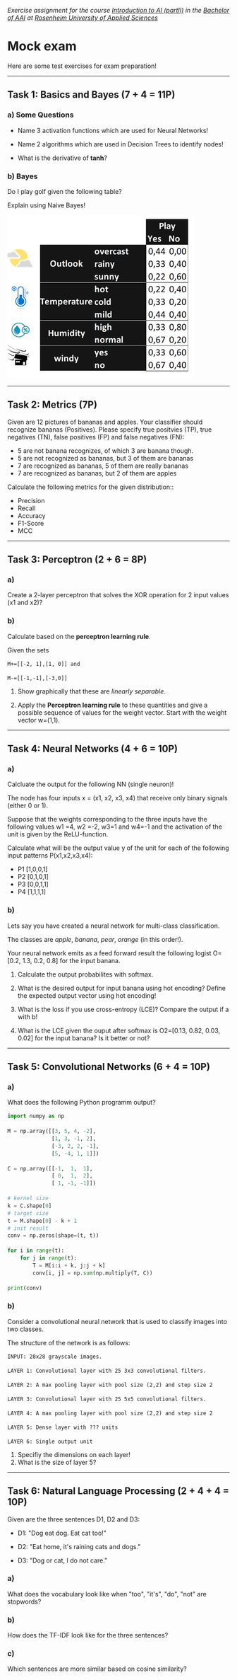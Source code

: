_Exercise assignment for the course [Introduction to AI (partII)](https://inf-git.fh-rosenheim.de/aai-ai2/hsro-aai-ai2-github-io) in the [Bachelor of AAI](https://www.th-rosenheim.de/en/technology/computer-science-mathematics/applied-artificial-intelligence-bachelors-degree) at [Rosenheim University of Applied Sciences](http://www.th-rosenheim.de)_

# Mock exam

Here are some test exercises for exam preparation!

---

## Task 1: Basics and Bayes (7 + 4 = 11P)

### a) Some Questions
- Name 3 activation functions which are used for Neural Networks!

- Name 2 algorithms which are used in Decision Trees to identify nodes!

- What is the derivative of **tanh**?

### b) Bayes

Do I play golf given the following table?

Explain using Naive Bayes!

![golf distribution](golf.png)

---

## Task 2: Metrics (7P)

Given are 12 pictures of bananas and apples. Your classifier should recognize bananas
(Positives).
Please specify true positvies (TP), true negatives (TN), false positives (FP) and false negatives (FN):

- 5 are not banana recognizes, of which 3 are banana though.
- 5 are not recognized as bananas, but 3 of them are bananas
- 7 are recognized as bananas, 5 of them are really bananas
- 7 are recognized as bananas, but 2 of them are apples

Calculate the following metrics for the given distribution::

- Precision
- Recall
- Accuracy
- F1-Score
- MCC

---

## Task 3: Perceptron (2 + 6 = 8P)

### a)

Create a 2-layer perceptron that solves the XOR operation for 2 input values (x1 and x2)?


### b)

Calculate based on the **perceptron learning rule**.

Given the sets 

```
M+=[[-2, 1],[1, 0]] and 

M-=[[-1,-1],[-3,0]]
```

1. Show graphically that these are _linearly separable_.


2. Apply the **Perceptron learning rule** to these quantities and give a possible sequence of values for the weight vector. Start with the weight vector w=(1,1).

---

## Task 4: Neural Networks (4 + 6 = 10P)

### a)

Calcluate the output for the following NN (single neuron)!

The node has four inputs x = (x1, x2, x3, x4) that receive only binary signals (either 0 or 1).

Suppose that the weights corresponding to the three inputs have the following values w1 =4, w2 =-2, w3=1 and w4=-1 and the activation of the unit is given by the ReLU-function.

Calculate what will be the output value y of the unit for each of the following input patterns P(x1,x2,x3,x4):

- P1 [1,0,0,1]
- P2 [0,1,0,1]
- P3 [0,0,1,1]
- P4 [1,1,1,1]

### b)

Lets say you have created a neural network for multi-class classification. 

The classes are _apple_, _banana_, _pear_, _orange_ (in this order!).

Your neural network emits as a feed forward result the following logist O=[0.2, 1.3, 0.2, 0.8] for the input banana.

1. Calculate the output probabilites with softmax.

2. What is the desired output for input banana using hot encoding? Define the expected output vector using hot encoding!

3. What is the loss if you use cross-entropy (LCE)? Compare the output if a with b!

4. What is the LCE given the ouput after softmax is O2=[0.13, 0.82, 0.03, 0.02] for the input banana? Is it better or not?

---

## Task 5: Convolutional Networks  (6 + 4 = 10P)

### a) 

What does the following Python programm output?

```python
import numpy as np

M = np.array([[3, 5, 4, -2],
              [1, 3, -1, 2],
              [-3, 2, 2, -1],
              [5, -4, 1, 1]])

C = np.array([[-1,  1,  1],
              [ 0,  1,  2],
              [ 1, -1, -1]])

# kernel size
k = C.shape[0]
# target size
t = M.shape[0] - k + 1
# init result
conv = np.zeros(shape=(t, t))

for i in range(t):
    for j in range(t):
        T = M[i:i + k, j:j + k]
        conv[i, j] = np.sum(np.multiply(T, C))

print(conv)
```

### b)

Consider a convolutional neural network that is used to classify images into two classes.

The structure of the network is as follows:

```
INPUT: 28x28 grayscale images.

LAYER 1: Convolutional layer with 25 3x3 convolutional filters.

LAYER 2: A max pooling layer with pool size (2,2) and step size 2

LAYER 3: Convolutional layer with 25 5x5 convolutional filters.

LAYER 4: A max pooling layer with pool size (2,2) and step size 2

LAYER 5: Dense layer with ??? units

LAYER 6: Single output unit
```

1. Specifiy the dimensions on each layer!
2. What is the size of layer 5?

---

## Task 6: Natural Language Processing (2 + 4 + 4 = 10P)

Given are the three sentences D1, D2 and D3:

- D1: "Dog eat dog. Eat cat too!" 

- D2: "Eat home, it's raining cats and dogs." 

- D3: "Dog or cat, I do not care."

### a)

What does the vocabulary look like when "too", "it's", "do", "not" are stopwords?

### b)

How does the TF-IDF look like for the three sentences?

### c)

Which sentences are more similar based on cosine similarity?
